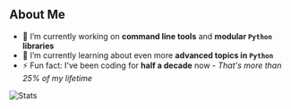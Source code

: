 ## About Me

- 🔭 I’m currently working on **command line tools** and **modular `Python` libraries**
- 🌱 I’m currently learning about even more **advanced topics in `Python`**
- ⚡ Fun fact: I've been coding for **half a decade** now - _That's more than 25% of my lifetime_

![Stats](https://github-readme-stats.vercel.app/api?username=Havsalt&show=stars&show_icons=true)

